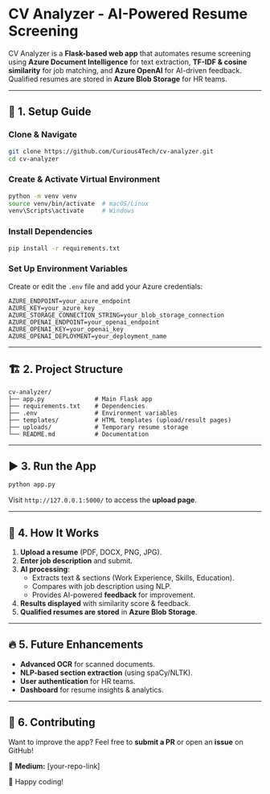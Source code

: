 # CV Analyzer - AI-Powered Resume Screening  

CV Analyzer is a **Flask-based web app** that automates resume screening using **Azure Document Intelligence** for text extraction, **TF-IDF & cosine similarity** for job matching, and **Azure OpenAI** for AI-driven feedback. Qualified resumes are stored in **Azure Blob Storage** for HR teams.

---

## 🚀 1. Setup Guide  

### **Clone & Navigate**  
```bash
git clone https://github.com/Curious4Tech/cv-analyzer.git
cd cv-analyzer
```

### **Create & Activate Virtual Environment**  
```bash
python -m venv venv
source venv/bin/activate  # macOS/Linux
venv\Scripts\activate     # Windows
```

### **Install Dependencies**  
```bash
pip install -r requirements.txt
```

### **Set Up Environment Variables**  
Create or edit the  `.env` file and add your Azure credentials:  
```env
AZURE_ENDPOINT=your_azure_endpoint
AZURE_KEY=your_azure_key
AZURE_STORAGE_CONNECTION_STRING=your_blob_storage_connection
AZURE_OPENAI_ENDPOINT=your_openai_endpoint
AZURE_OPENAI_KEY=your_openai_key
AZURE_OPENAI_DEPLOYMENT=your_deployment_name
```

---

## 🏗️ 2. Project Structure  

```
cv-analyzer/
├── app.py              # Main Flask app
├── requirements.txt    # Dependencies
├── .env                # Environment variables
├── templates/          # HTML templates (upload/result pages)
├── uploads/            # Temporary resume storage
└── README.md           # Documentation
```

---

## ▶️ 3. Run the App  
```bash
python app.py
```
Visit `http://127.0.0.1:5000/` to access the **upload page**.

---

## 📌 4. How It Works  
1. **Upload a resume** (PDF, DOCX, PNG, JPG).  
2. **Enter job description** and submit.  
3. **AI processing**:  
   - Extracts text & sections (Work Experience, Skills, Education).  
   - Compares with job description using NLP.  
   - Provides AI-powered **feedback** for improvement.  
4. **Results displayed** with similarity score & feedback.  
5. **Qualified resumes are stored** in **Azure Blob Storage**.  

---

## 🔥 5. Future Enhancements  
- **Advanced OCR** for scanned documents.  
- **NLP-based section extraction** (using spaCy/NLTK).  
- **User authentication** for HR teams.  
- **Dashboard** for resume insights & analytics.  

---

## 🤝 6. Contributing  
Want to improve the app? Feel free to **submit a PR** or open an **issue** on GitHub!  

📌 **Medium:** [your-repo-link]  

🚀 Happy coding!
